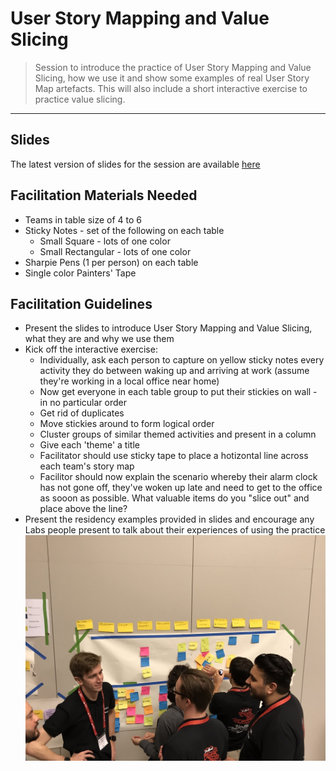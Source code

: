 # User Story Mapping and Value Slicing

> Session to introduce the practice of User Story Mapping and Value Slicing, how we use it and show some examples of real User Story Map artefacts. This will also include a short interactive exercise to practice value slicing.

_____


## Slides

The latest version of slides for the session are available [here](https://docs.google.com/presentation/d/1OnU4xMyJJUQUF40a6iJjRg_2n9BkUOrEst63iktlPyY/edit?usp=sharing)


## Facilitation Materials Needed

* Teams in table size of 4 to 6
* Sticky Notes - set of the following on each table
    * Small Square - lots of one color
    * Small Rectangular - lots of one color
* Sharpie Pens (1 per person) on each table
* Single color Painters' Tape


## Facilitation Guidelines

* Present the slides to introduce User Story Mapping and Value Slicing, what they are and why we use them
* Kick off the interactive exercise:
    * Individually, ask each person to capture on yellow sticky notes every activity they do between waking up and arriving at work (assume they're working in a local office near home)
    * Now get everyone in each table group to put their stickies on wall - in no particular order
    * Get rid of duplicates
    * Move stickies around to form logical order
    * Cluster groups of similar themed activities and present in a column
    * Give each 'theme' a title
    * Facilitator should use sticky tape to place a hotizontal line across each team's story map
    * Facilitor should now explain the scenario whereby their alarm clock has not gone off, they've woken up late and need to get to the office as sooon as possible. What valuable items do you "slice out" and place above the line?
* Present the residency examples provided in slides and encourage any Labs people present to talk about their experiences of using the practice
 ![value-slicing-exercise-example](../images/value-slicing/value-slicing-exercise-example.jpg)
 